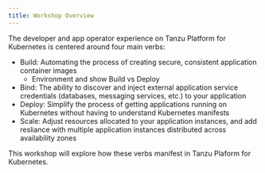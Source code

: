```yaml
---
title: Workshop Overview
---
```


The developer and app operator experience on Tanzu Platform for Kubernetes is centered around four main verbs:
- Build: Automating the process of creating secure, consistent application container images
  - Environment and show Build vs Deploy
- Bind: The ability to discover and inject external application service credentials (databases, messaging services, etc.) to your application
- Deploy: Simplify the process of getting applications running on Kubernetes without having to understand Kubernetes manifests
- Scale: Adjust resources allocated to your application instances, and add resliance with multiple application instances distributed across availability zones

This workshop will explore how these verbs manifest in Tanzu Plaform for Kubernetes.
